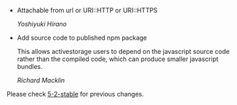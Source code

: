 *   Attachable from url or URI::HTTP or URI::HTTPS

    *Yoshiyuki Hirano*

*   Add source code to published npm package

    This allows activestorage users to depend on the javascript source code
    rather than the compiled code, which can produce smaller javascript bundles.

    *Richard Macklin*

Please check [5-2-stable](https://github.com/rails/rails/blob/5-2-stable/activestorage/CHANGELOG.md) for previous changes.
